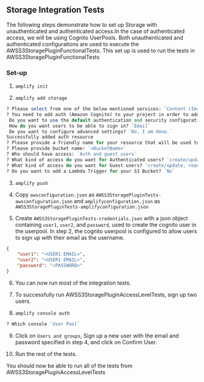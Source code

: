 ## Storage Integration Tests

The following steps demonstrate how to set up Storage with unauthenticated and authenticated access.In the case of authenticated access, we will be using Cognito UserPools. Both unauthenticated and authenticated configurations are used to execute the AWSS3StoragePluginFunctionalTests. This set up is used to run the tests in AWSS3StoragePluginFunctionalTests


### Set-up

1. `amplify init`

2. `amplify add storage`

```perl
? Please select from one of the below mentioned services: `Content (Images, audio, video, etc.)`
? You need to add auth (Amazon Cognito) to your project in order to add storage for user files. Do you want to add auth now? `Yes`
 Do you want to use the default authentication and security configuration? `Default configuration`
 How do you want users to be able to sign in? `Email`
 Do you want to configure advanced settings? `No, I am done.`
Successfully added auth resource
? Please provide a friendly name for your resource that will be used to label this category in the project: `s3f34a5918`
? Please provide bucket name: `<BucketName>`
? Who should have access: `Auth and guest users`
? What kind of access do you want for Authenticated users? `create/update, read, delete`
? What kind of access do you want for Guest users? `create/update, read, delete`
? Do you want to add a Lambda Trigger for your S3 Bucket? `No`
```

3. `amplify push`

4. Copy `awsconfiguration.json` as `AWSS3StoragePluginTests-awsconfiguration.json` and `amplifyconfiguration.json` as `AWSS3StoragePluginTests-amplifyconfiguration.json`

5. Create `AWSS3StoragePluginTests-credentials.json` with a json object containing `user1`, `user2`, and `password`, used to create the cognito user in the userpool. In step 2, the cognito userpool is configured to allow users to sign up with their email as the username.

```json
{
    "user1": "<USER1 EMAIL>",
    "user2": "<USER1 EMAIL>",
    "password": "<PASSWORD>"
}
```

6. You can now run most of the integration tests. 

7. To successfully run AWSS3StoragePluginAccessLevelTests, sign up two users.

8. `amplify console auth`
```perl
? Which console `User Pool`
```

9. Click on `Users and groups`, Sign up a new user with the email and password specified in step 4, and click on Confirm User.

10. Run the rest of the tests.

You should now be able to run all of the tests from AWSS3StoragePluginAccessLevelTests 
